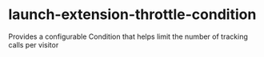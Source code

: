 # launch-extension-throttle-condition
Provides a configurable Condition that helps limit the number of tracking calls per visitor
